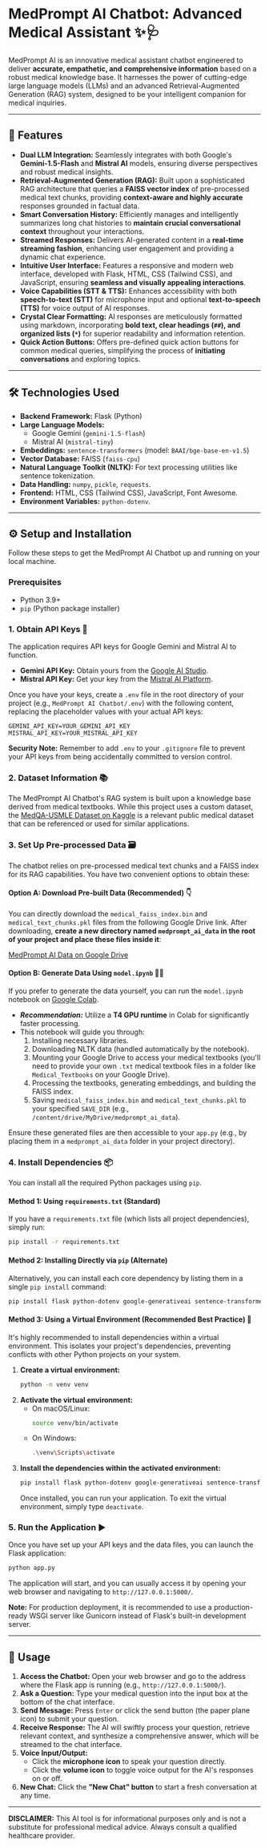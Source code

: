 # MedPrompt AI Chatbot: Advanced Medical Assistant ✨🩺

MedPrompt AI is an innovative medical assistant chatbot engineered to deliver **accurate, empathetic, and comprehensive information** based on a robust medical knowledge base. It harnesses the power of cutting-edge large language models (LLMs) and an advanced Retrieval-Augmented Generation (RAG) system, designed to be your intelligent companion for medical inquiries.

-----

## 🚀 Features

  * **Dual LLM Integration:** Seamlessly integrates with both Google's **Gemini-1.5-Flash** and **Mistral AI** models, ensuring diverse perspectives and robust medical insights.
  * **Retrieval-Augmented Generation (RAG):** Built upon a sophisticated RAG architecture that queries a **FAISS vector index** of pre-processed medical text chunks, providing **context-aware and highly accurate** responses grounded in factual data.
  * **Smart Conversation History:** Efficiently manages and intelligently summarizes long chat histories to **maintain crucial conversational context** throughout your interactions.
  * **Streamed Responses:** Delivers AI-generated content in a **real-time streaming fashion**, enhancing user engagement and providing a dynamic chat experience.
  * **Intuitive User Interface:** Features a responsive and modern web interface, developed with Flask, HTML, CSS (Tailwind CSS), and JavaScript, ensuring **seamless and visually appealing interactions**.
  * **Voice Capabilities (STT & TTS):** Enhances accessibility with both **speech-to-text (STT)** for microphone input and optional **text-to-speech (TTS)** for voice output of AI responses.
  * **Crystal Clear Formatting:** AI responses are meticulously formatted using markdown, incorporating **bold text, clear headings (`##`), and organized lists (`*`)** for superior readability and information retention.
  * **Quick Action Buttons:** Offers pre-defined quick action buttons for common medical queries, simplifying the process of **initiating conversations** and exploring topics.

-----

## 🛠️ Technologies Used

  * **Backend Framework:** Flask (Python)
  * **Large Language Models:**
      * Google Gemini (`gemini-1.5-flash`)
      * Mistral AI (`mistral-tiny`)
  * **Embeddings:** `sentence-transformers` (model: `BAAI/bge-base-en-v1.5`)
  * **Vector Database:** FAISS (`faiss-cpu`)
  * **Natural Language Toolkit (NLTK):** For text processing utilities like sentence tokenization.
  * **Data Handling:** `numpy`, `pickle`, `requests`.
  * **Frontend:** HTML, CSS (Tailwind CSS), JavaScript, Font Awesome.
  * **Environment Variables:** `python-dotenv`.

-----

## ⚙️ Setup and Installation

Follow these steps to get the MedPrompt AI Chatbot up and running on your local machine.

### Prerequisites

  * Python 3.9+
  * `pip` (Python package installer)

### 1\. Obtain API Keys 🔑

The application requires API keys for Google Gemini and Mistral AI to function.

  * **Gemini API Key:** Obtain yours from the [Google AI Studio](https://ai.google.dev/).
  * **Mistral API Key:** Get your key from the [Mistral AI Platform](https://console.mistral.ai/).

Once you have your keys, create a `.env` file in the root directory of your project (e.g., `MedPrompt AI Chatbot/.env`) with the following content, replacing the placeholder values with your actual API keys:

```dotenv
GEMINI_API_KEY=YOUR_GEMINI_API_KEY
MISTRAL_API_KEY=YOUR_MISTRAL_API_KEY
```

**Security Note:** Remember to add `.env` to your `.gitignore` file to prevent your API keys from being accidentally committed to version control.

### 2\. Dataset Information 📚

The MedPrompt AI Chatbot's RAG system is built upon a knowledge base derived from medical textbooks. While this project uses a custom dataset, the [MedQA-USMLE Dataset on Kaggle](https://www.kaggle.com/datasets/moaaztameer/medqa-usmle) is a relevant public medical dataset that can be referenced or used for similar applications.

### 3\. Set Up Pre-processed Data 🗃️

The chatbot relies on pre-processed medical text chunks and a FAISS index for its RAG capabilities. You have two convenient options to obtain these:

#### Option A: Download Pre-built Data (Recommended) 👇

You can directly download the `medical_faiss_index.bin` and `medical_text_chunks.pkl` files from the following Google Drive link. After downloading, **create a new directory named `medprompt_ai_data` in the root of your project and place these files inside it**:

[MedPrompt AI Data on Google Drive](https://drive.google.com/drive/folders/1qzZlyx77mZ5Dq64Dwgz_7GUkgqQMsyg-?usp=drive_link)

#### Option B: Generate Data Using `model.ipynb` 🧑‍💻

If you prefer to generate the data yourself, you can run the `model.ipynb` notebook on [Google Colab](https://colab.research.google.com/).

  * ***Recommendation:*** Utilize a **T4 GPU runtime** in Colab for significantly faster processing.
  * This notebook will guide you through:
    1.  Installing necessary libraries.
    2.  Downloading NLTK data (handled automatically by the notebook).
    3.  Mounting your Google Drive to access your medical textbooks (you'll need to provide your own `.txt` medical textbook files in a folder like `Medical_Textbooks` on your Google Drive).
    4.  Processing the textbooks, generating embeddings, and building the FAISS index.
    5.  Saving `medical_faiss_index.bin` and `medical_text_chunks.pkl` to your specified `SAVE_DIR` (e.g., `/content/drive/MyDrive/medprompt_ai_data`).

Ensure these generated files are then accessible to your `app.py` (e.g., by placing them in a `medprompt_ai_data` folder in your project directory).

### 4\. Install Dependencies 📦

You can install all the required Python packages using `pip`.

#### Method 1: Using `requirements.txt` (Standard)

If you have a `requirements.txt` file (which lists all project dependencies), simply run:

```bash
pip install -r requirements.txt
```

#### Method 2: Installing Directly via `pip` (Alternate)

Alternatively, you can install each core dependency by listing them in a single `pip install` command:

```bash
pip install flask python-dotenv google-generativeai sentence-transformers faiss-cpu nltk numpy requests scipy
```

#### Method 3: Using a Virtual Environment (Recommended Best Practice) 🐍

It's highly recommended to install dependencies within a virtual environment. This isolates your project's dependencies, preventing conflicts with other Python projects on your system.

1.  **Create a virtual environment:**
    ```bash
    python -m venv venv
    ```
2.  **Activate the virtual environment:**
      * On macOS/Linux:
        ```bash
        source venv/bin/activate
        ```
      * On Windows:
        ```bash
        .\venv\Scripts\activate
        ```
3.  **Install the dependencies within the activated environment:**
    ```bash
    pip install flask python-dotenv google-generativeai sentence-transformers faiss-cpu nltk numpy requests scipy
    ```
    Once installed, you can run your application. To exit the virtual environment, simply type `deactivate`.

### 5\. Run the Application ▶️

Once you have set up your API keys and the data files, you can launch the Flask application:

```bash
python app.py
```

The application will start, and you can usually access it by opening your web browser and navigating to `http://127.0.0.1:5000/`.

**Note:** For production deployment, it is recommended to use a production-ready WSGI server like Gunicorn instead of Flask's built-in development server.

-----

## 💬 Usage

1.  **Access the Chatbot:** Open your web browser and go to the address where the Flask app is running (e.g., `http://127.0.0.1:5000/`).
2.  **Ask a Question:** Type your medical question into the input box at the bottom of the chat interface.
3.  **Send Message:** Press `Enter` or click the send button (the paper plane icon) to submit your question.
4.  **Receive Response:** The AI will swiftly process your question, retrieve relevant context, and synthesize a comprehensive answer, which will be streamed to the chat interface.
5.  **Voice Input/Output:**
      * Click the **microphone icon** to speak your question directly.
      * Click the **volume icon** to toggle voice output for the AI's responses on or off.
6.  **New Chat:** Click the **"New Chat" button** to start a fresh conversation at any time.

-----

**DISCLAIMER:** This AI tool is for informational purposes only and is not a substitute for professional medical advice. Always consult a qualified healthcare provider.
